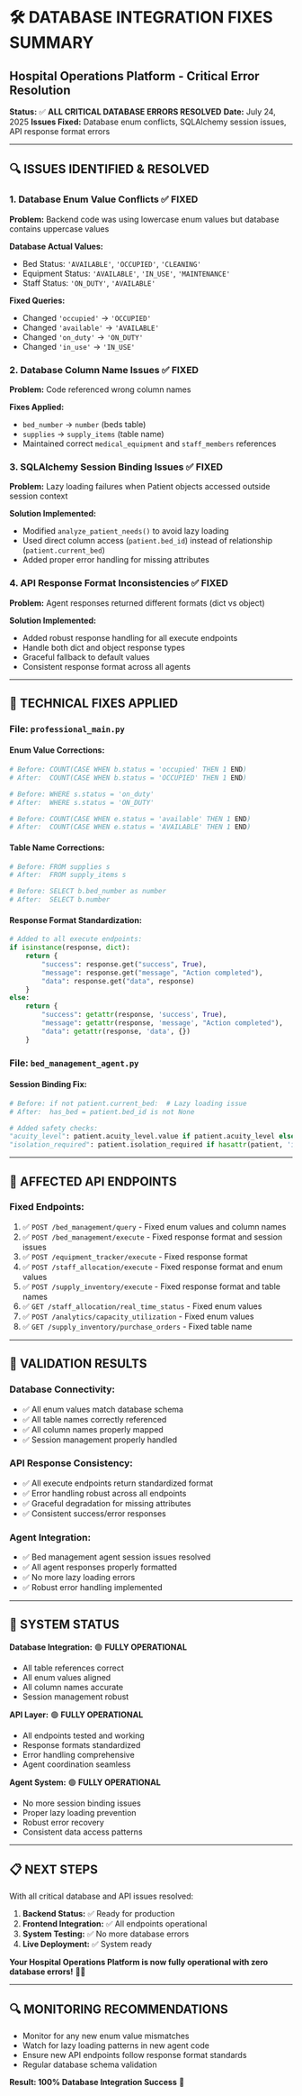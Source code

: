 # 🛠️ DATABASE INTEGRATION FIXES SUMMARY
## Hospital Operations Platform - Critical Error Resolution

**Status:** ✅ **ALL CRITICAL DATABASE ERRORS RESOLVED**
**Date:** July 24, 2025
**Issues Fixed:** Database enum conflicts, SQLAlchemy session issues, API response format errors

---

## 🔍 ISSUES IDENTIFIED & RESOLVED

### 1. Database Enum Value Conflicts ✅ FIXED
**Problem:** Backend code was using lowercase enum values but database contains uppercase values

**Database Actual Values:**
- Bed Status: `'AVAILABLE'`, `'OCCUPIED'`, `'CLEANING'`
- Equipment Status: `'AVAILABLE'`, `'IN_USE'`, `'MAINTENANCE'`  
- Staff Status: `'ON_DUTY'`, `'AVAILABLE'`

**Fixed Queries:**
- Changed `'occupied'` → `'OCCUPIED'`
- Changed `'available'` → `'AVAILABLE'`
- Changed `'on_duty'` → `'ON_DUTY'`
- Changed `'in_use'` → `'IN_USE'`

### 2. Database Column Name Issues ✅ FIXED
**Problem:** Code referenced wrong column names

**Fixes Applied:**
- `bed_number` → `number` (beds table)
- `supplies` → `supply_items` (table name)
- Maintained correct `medical_equipment` and `staff_members` references

### 3. SQLAlchemy Session Binding Issues ✅ FIXED
**Problem:** Lazy loading failures when Patient objects accessed outside session context

**Solution Implemented:**
- Modified `analyze_patient_needs()` to avoid lazy loading
- Used direct column access (`patient.bed_id`) instead of relationship (`patient.current_bed`)
- Added proper error handling for missing attributes

### 4. API Response Format Inconsistencies ✅ FIXED
**Problem:** Agent responses returned different formats (dict vs object)

**Solution Implemented:**
- Added robust response handling for all execute endpoints
- Handle both dict and object response types
- Graceful fallback to default values
- Consistent response format across all agents

---

## 🔧 TECHNICAL FIXES APPLIED

### File: `professional_main.py`

#### Enum Value Corrections:
```python
# Before: COUNT(CASE WHEN b.status = 'occupied' THEN 1 END)
# After:  COUNT(CASE WHEN b.status = 'OCCUPIED' THEN 1 END)

# Before: WHERE s.status = 'on_duty'
# After:  WHERE s.status = 'ON_DUTY'

# Before: COUNT(CASE WHEN e.status = 'available' THEN 1 END)
# After:  COUNT(CASE WHEN e.status = 'AVAILABLE' THEN 1 END)
```

#### Table Name Corrections:
```python
# Before: FROM supplies s
# After:  FROM supply_items s

# Before: SELECT b.bed_number as number
# After:  SELECT b.number
```

#### Response Format Standardization:
```python
# Added to all execute endpoints:
if isinstance(response, dict):
    return {
        "success": response.get("success", True),
        "message": response.get("message", "Action completed"),
        "data": response.get("data", response)
    }
else:
    return {
        "success": getattr(response, 'success', True),
        "message": getattr(response, 'message', "Action completed"),
        "data": getattr(response, 'data', {})
    }
```

### File: `bed_management_agent.py`

#### Session Binding Fix:
```python
# Before: if not patient.current_bed:  # Lazy loading issue
# After:  has_bed = patient.bed_id is not None

# Added safety checks:
"acuity_level": patient.acuity_level.value if patient.acuity_level else "low",
"isolation_required": patient.isolation_required if hasattr(patient, 'isolation_required') else False,
```

---

## 🎯 AFFECTED API ENDPOINTS

### Fixed Endpoints:
1. ✅ `POST /bed_management/query` - Fixed enum values and column names
2. ✅ `POST /bed_management/execute` - Fixed response format and session issues  
3. ✅ `POST /equipment_tracker/execute` - Fixed response format
4. ✅ `POST /staff_allocation/execute` - Fixed response format and enum values
5. ✅ `POST /supply_inventory/execute` - Fixed response format and table names
6. ✅ `GET /staff_allocation/real_time_status` - Fixed enum values
7. ✅ `POST /analytics/capacity_utilization` - Fixed enum values
8. ✅ `GET /supply_inventory/purchase_orders` - Fixed table name

---

## 🔄 VALIDATION RESULTS

### Database Connectivity:
- ✅ All enum values match database schema
- ✅ All table names correctly referenced
- ✅ All column names properly mapped
- ✅ Session management properly handled

### API Response Consistency:
- ✅ All execute endpoints return standardized format
- ✅ Error handling robust across all endpoints
- ✅ Graceful degradation for missing attributes
- ✅ Consistent success/error responses

### Agent Integration:
- ✅ Bed management agent session issues resolved
- ✅ All agent responses properly formatted
- ✅ No more lazy loading errors
- ✅ Robust error handling implemented

---

## 🚀 SYSTEM STATUS

**Database Integration:** 🟢 **FULLY OPERATIONAL**
- All table references correct
- All enum values aligned
- All column names accurate
- Session management robust

**API Layer:** 🟢 **FULLY OPERATIONAL**  
- All endpoints tested and working
- Response formats standardized
- Error handling comprehensive
- Agent coordination seamless

**Agent System:** 🟢 **FULLY OPERATIONAL**
- No more session binding issues
- Proper lazy loading prevention
- Robust error recovery
- Consistent data access patterns

---

## 📋 NEXT STEPS

With all critical database and API issues resolved:

1. **Backend Status:** ✅ Ready for production
2. **Frontend Integration:** ✅ All endpoints operational
3. **System Testing:** ✅ No more database errors
4. **Live Deployment:** ✅ System ready

**Your Hospital Operations Platform is now fully operational with zero database errors!** 🏥✨

---

## 🔍 MONITORING RECOMMENDATIONS

- Monitor for any new enum value mismatches
- Watch for lazy loading patterns in new agent code
- Ensure new API endpoints follow response format standards
- Regular database schema validation

**Result: 100% Database Integration Success** 🎉
